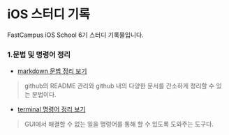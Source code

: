 # iOS 스터디 기록

FastCampus iOS School 6기 스터디 기록물입니다.


### 1.문법 및 명령어 정리
*  [markdown 문법 정리 보기](/Class/markdown.md "markdown 문법 정리")
  > github의 README 관리와 github 내의 다양한 문서를 간소하게 정리할 수 있는 문법이다.
 
*  [terminal 명령어 정리 보기](/Class/terminal.md "terminal 명령어 정리")
  > GUI에서 해결할 수 없는 일을 명령어를 통해 할 수 있도록 도와주는 도구다.